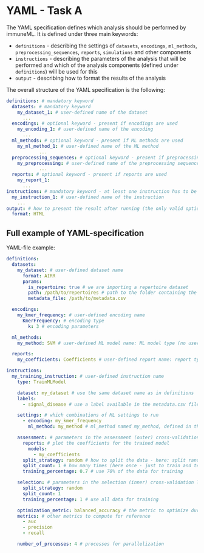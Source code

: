 # YAML - Task A

The YAML specification defines which analysis should be performed by immuneML. It is defined under three main keywords:

- `definitions` - describing the settings of `datasets`, `encodings`, `ml_methods`, `preprocessing_sequences`, `reports`, `simulations` and other components
- `instructions` - describing the parameters of the analysis that will be performed and which of the analysis components (defined under `definitions`) will be used for this
- `output` - describing how to format the results of the analysis

The overall structure of the YAML specification is the following:

```yaml
definitions: # mandatory keyword
  datasets: # mandatory keyword
    my_dataset_1: # user-defined name of the dataset
      ... 
  encodings: # optional keyword - present if encodings are used
    my_encoding_1: # user-defined name of the encoding
      ... 
  ml_methods: # optional keyword - present if ML methods are used
    my_ml_method_1: # user-defined name of the ML method
			...
  preprocessing_sequences: # optional keyword - present if preprocessing sequences are used
    my_preprocessing: # user-defined name of the preprocessing sequence
			...
  reports: # optional keyword - present if reports are used
    my_report_1:
      ... 
instructions: # mandatory keyword - at least one instruction has to be specified
  my_instruction_1: # user-defined name of the instruction
    ... 
output: # how to present the result after running (the only valid option now)
  format: HTML
```

## Full example of YAML-specification

YAML-file example:

```yaml
definitions:
  datasets:
    my_dataset: # user-defined dataset name
      format: AIRR
      params:
        is_repertoire: true # we are importing a repertoire dataset
        path: /path/to/repertoires # path to the folder containing the repertoire .tsv files
        metadata_file: /path/to/metadata.csv

  encodings:
    my_kmer_frequency: # user-defined encoding name
      KmerFrequency: # encoding type
        k: 3 # encoding parameters

  ml_methods:
    my_method: SVM # user-defined ML model name: ML model type (no user-specified parameters)

  reports:
    my_coefficients: Coefficients # user-defined report name: report type (no user-specified parameters)

instructions:
  my_training_instruction: # user-defined instruction name
    type: TrainMLModel

    dataset: my_dataset # use the same dataset name as in definitions
    labels:
      - signal_disease # use a label available in the metadata.csv file

    settings: # which combinations of ML settings to run
      - encoding: my_kmer_frequency
        ml_method: my_method # ml_method named my_method, defined in the definiton-section

    assessment: # parameters in the assessment (outer) cross-validation loop
      reports: # plot the coefficients for the trained model
        models:
          - my_coefficients
      split_strategy: random # how to split the data - here: split randomly
      split_count: 1 # how many times (here once - just to train and test)
      training_percentage: 0.7 # use 70% of the data for training

    selection: # parameters in the selection (inner) cross-validation loop
      split_strategy: random
      split_count: 1
      training_percentage: 1 # use all data for training

    optimization_metric: balanced_accuracy # the metric to optimize during nested cross-validation when comparing multiple models
    metrics: # other metrics to compute for reference
      - auc
      - precision
      - recall

    number_of_processes: 4 # processes for parallelization
```